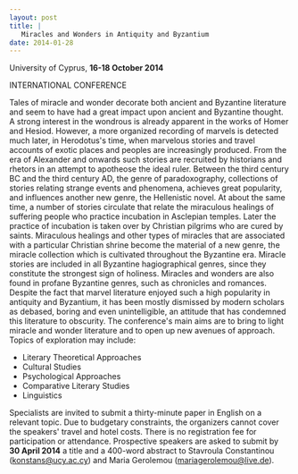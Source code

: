 ```yaml
---
layout: post
title: |
   Miracles and Wonders in Antiquity and Byzantium
date: 2014-01-28
---
```


University of Cyprus, **16-18 October 2014**

INTERNATIONAL
CONFERENCE

Tales of miracle and wonder decorate both ancient
and Byzantine literature and seem
to have had a great impact upon
ancient and Byzantine thought. A strong interest in
the wondrous is
already apparent in the works of Homer and Hesiod. However, a
more
organized recording of marvels is detected much later, in Herodotus's
time,
when marvelous stories and travel accounts of exotic places
and peoples are
increasingly produced. From the era of Alexander
and onwards such stories are
recruited by historians and rhetors in
an attempt to apotheose the ideal ruler. Between
the third century
BC and the third century AD, the genre of
paradoxography,
collections of stories relating strange events and
phenomena, achieves great
popularity, and influences another new
genre, the Hellenistic novel. At about the same
time, a number of
stories circulate that relate the miraculous healings of
suffering
people who practice incubation in Asclepian temples.
Later the practice of incubation
is taken over by Christian
pilgrims who are cured by saints. Miraculous healings and
other
types of miracles that are associated with a particular Christian shrine
become
the material of a new genre, the miracle collection which is
cultivated throughout the
Byzantine era. Miracle stories are
included in all Byzantine hagiographical genres,
since they
constitute the strongest sign of holiness. Miracles and wonders are
also
found in profane Byzantine genres, such as chronicles and
romances. Despite the fact
that marvel literature enjoyed such a
high popularity in antiquity and Byzantium, it
has been mostly
dismissed by modern scholars as debased, boring and
even
unintelligible, an attitude that has condemned this literature
to obscurity.
The conference's main aims are to bring to light
miracle and wonder literature and to
open up new avenues of
approach. Topics of exploration may include:


-   Literary Theoretical Approaches
-   Cultural Studies
-   Psychological Approaches
-   Comparative Literary Studies
-   Linguistics


Specialists are invited to submit a thirty-minute paper in English
on a relevant topic.
Due to budgetary constraints, the organizers
cannot cover the speakers' travel and
hotel costs. There is no
registration fee for participation or attendance.
Prospective
speakers are asked to submit by **30 April 2014** a
title and a 400-word abstract to
Stavroula Constantinou
(<konstans@ucy.ac.cy>) and Maria
Gerolemou
(<mariagerolemou@live.de>).
